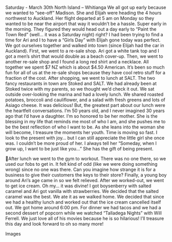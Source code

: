 Saturday - March 30th
North Island – Whitianga
We all got up early because we wanted to “see-off” Madison. She and Elijah were
heading the 4 hours northwest to Auckland. Her flight departed at 5 am on Monday
so they wanted to be near the airport that way it wouldn’t be a hassle. Super early in
the morning. They figured they would head out a day early to “Paint the Town Red”
(well… it was a Saturday night) right?
I had been trying to find a time for Ari and I to have a “Girls Day” with Elijah gone
today was perfect. We got ourselves together and walked into town (since Elijah had
the car in Auckland). First, we went to a re-sale shop. Ari got a white tank top and I
got a men’s shirt that would double as a beach cover-up. Then, we went to another
re-sale shop and I found a long red shirt and a necklace. All together we spent $7
NZ which is about $4.50 American. It’s been so much fun for all of us at the re-sale
shops because they have cool retro stuff for a fraction of the cost.
After shopping, we went to lunch at SALT. The two fancy restaurants in town are
Stoked and SALT. We had already been at Stoked twice with my parents, so we
thought we’d check it out. We sat outside over-looking the marina and had a lovely
lunch. We shared roasted potatoes, broccoli and cauliflower, and a salad with fresh
greens and lots of Asiago cheese. It was delicious! But, the greatest part about our
lunch were the heartfelt conversations. I’m 50 years old, and I never imagined 30
years ago that I’d have a daughter. I’m so honored to be her mother. She is the
blessing in my life that reminds me most of who I am, and she pushes me to be the
best reflection of who I want to be. As she leans into the woman she will become, I
treasure the moments her youth. Time is moving so fast. I look to the present with joy…
but I can still appreciate the little girl she once was. I couldn’t be more proud of her.
I always tell her “Someday, when I grow up, I want to be just like you…” She has the
gift of being present.

After lunch we went to the gym to workout. There was no one there, so we used our
fobs to get in. It felt kind of odd (like we were doing something wrong) since no one
was there. Can you imagine how strange it is for a business to give their customers
the keys to their store? Finally, a young boy around Ari’s age came in so we felt
relieved.
After we worked-out, we went to get ice cream. Oh my… it was divine! I got
boysenberry with salted caramel and Ari got vanilla with strawberries. We decided
that the salted caramel was the best. We ate it as we walked home. We decided
that since we had a healthy lunch and worked out that the ice cream cancelled
itself out.
We got home around 6:00 pm. For dinner we had tacos and we had a second
dessert of popcorn while we watched “Talladega Nights” with Will Ferrell. We just
love all of his movies because he is so hilarious! I’ll treasure this day and look forward
to oh so many more!

Images

